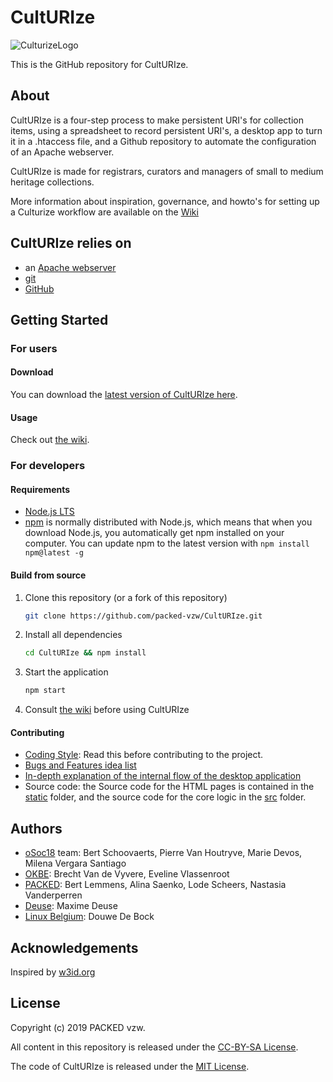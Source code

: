 # CultURIze

![CulturizeLogo](static/assets/logo-culturize-klein.png)

This is the GitHub repository for CultURIze.

## About

CultURIze is a four-step process to make persistent URI's for collection items, using a spreadsheet to record persistent URI's, a desktop app to turn it in a .htaccess file, and a Github repository to automate the configuration of an Apache webserver.

CultURIze is made for registrars, curators and managers of small to medium heritage collections.

More information about inspiration, governance, and howto's for setting up a Culturize workflow are available on the [Wiki](https://github.com/PACKED-vzw/CultURIze/wiki/home)

## CultURIze relies on

* an [Apache webserver](https://httpd.apache.org/)
* [git](https://git-scm.com/)
* [GitHub](https://github.com)

## Getting Started

### For users

#### Download

You can download the [latest version of CultURIze here](https://github.com/PACKED-vzw/CultURIze/releases).

#### Usage

Check out [the wiki](https://github.com/PACKED-vzw/CultURIze/wiki).

### For developers

#### Requirements

* [Node.js LTS](https://nodejs.org/en/)
* [npm](https://www.npmjs.com/get-npm) is normally distributed with Node.js, which means that when you download Node.js, you automatically get npm installed on your computer. You can update npm to the latest version with `npm install npm@latest -g`

#### Build from source

1. Clone this repository (or a fork of this repository)

    ```bash
    git clone https://github.com/packed-vzw/CultURIze.git
    ```

2. Install all dependencies

    ```bash
    cd CultURIze && npm install
    ```

3. Start the application

    ```bash
    npm start
    ```

4. Consult [the wiki](https://github.com/PACKED-vzw/CultURIze/wiki) before using CultURIze

#### Contributing

* [Coding Style](doc/Style.md): Read this before contributing to the project.
* [Bugs and Features idea list](https://github.com/PACKED-vzw/CultURIze/issues)
* [In-depth explanation of the internal flow of the desktop application](doc/pdf/flow.pdf)
* Source code: the Source code for the HTML pages is contained in the [static](static/) folder, and the source code for the core logic in the [src](src/) folder.
  
## Authors

* [oSoc18](https://2018.summerofcode.be/culturize.html) team: Bert Schoovaerts, Pierre Van Houtryve, Marie Devos, Milena Vergara Santiago
* [OKBE](https://openknowledge.be/): Brecht Van de Vyvere, Eveline Vlassenroot
* [PACKED](https://www.packed.be/): Bert Lemmens, Alina Saenko, Lode Scheers, Nastasia Vanderperren
* [Deuse](https://www.deuse.be): Maxime Deuse
* [Linux Belgium](http://linuxbe.com/): Douwe De Bock

## Acknowledgements

Inspired by [w3id.org](http://w3id.org)

## License

Copyright (c) 2019 PACKED vzw.

All content in this repository is released under the [CC-BY-SA License](https://creativecommons.org/licenses/by-sa/4.0/).

The code of CultURIze is released under the [MIT License](https://opensource.org/licenses/MIT).
